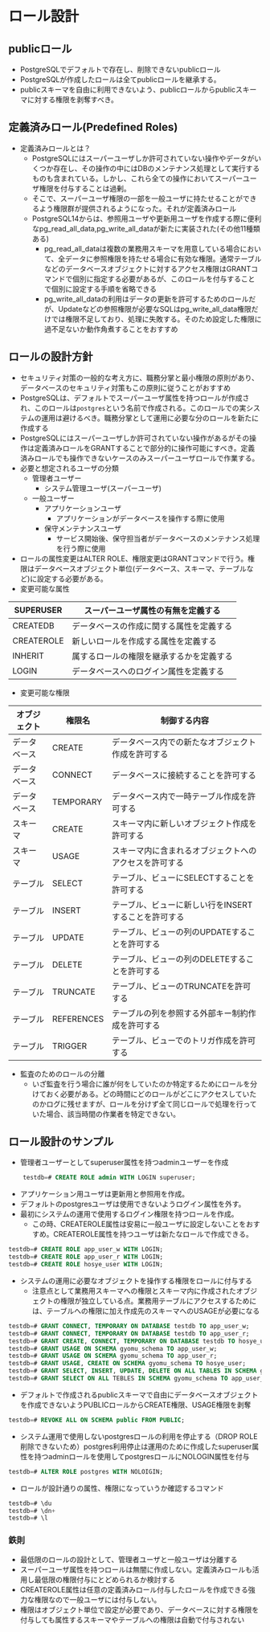 # ロール設計

## publicロール

- PostgreSQLでデフォルトで存在し、削除できないpublicロール
- PostgreSQLが作成したロールは全てpublicロールを継承する。
- publicスキーマを自由に利用できないよう、publicロールからpublicスキーマに対する権限を剥奪すべき。

## 定義済みロール(Predefined Roles)

- 定義済みロールとは？
    - PostgreSQLにはスーパーユーザしか許可されていない操作やデータがいくつか存在し、その操作の中にはDBのメンテナンス処理として実行するものも含まれている。しかし、これら全ての操作においてスーパーユーザ権限を付与することは過剰。
    - そこで、スーパーユーザ権限の一部を一般ユーザに持たせることができるよう権限群が提供されるようになった。それが定義済みロール
    - PostgreSQL14からは、参照用ユーザや更新用ユーザを作成する際に便利なpg_read_all_data,pg_write_all_dataが新たに実装された(その他11種類ある)
        - pg_read_all_dataは複数の業務用スキーマを用意している場合において、全データに参照権限を持たせる場合に有効な権限。通常テーブルなどのデータベースオブジェクトに対するアクセス権限はGRANTコマンドで個別に指定する必要があるが、このロールを付与することで個別に設定する手順を省略できる
        - pg_write_all_dataの利用はデータの更新を許可するためのロールだが、Updateなどの参照権限が必要なSQLはpg_write_all_data権限だけでは権限不足しており、処理に失敗する。そのため設定した権限に過不足ないか動作角煮することをおすすめ

## ロールの設計方針

- セキュリティ対策の一般的な考え方に、職務分掌と最小権限の原則があり、データベースのセキュリティ対策もこの原則に従うことがおすすめ
- PostgreSQLは、デフォルトでスーパーユーザ属性を持つロールが作成され、このロールは`postgres`という名前で作成される。このロールでの実システムの運用は避けるべき。職務分掌として運用に必要な分のロールを新たに作成する
- PostgreSQLにはスーパーユーザしか許可されていない操作があるがその操作は定義済みロールをGRANTすることで部分的に操作可能にすべき。定義済みロールでも操作できないケースのみスーパーユーザロールで作業する。
- 必要と想定されるユーザの分類
    - 管理者ユーザー
        - システム管理ユーザ(スーパーユーザ)
    - 一般ユーザー
        - アプリケーションユーザ
            - アプリケーションがデータベースを操作する際に使用
        - 保守メンテナンスユーザ
            - サービス開始後、保守担当者がデータベースのメンテナンス処理を行う際に使用
- ロールの属性変更はALTER ROLE、権限変更はGRANTコマンドで行う。権限はデータベースオブジェクト単位(データベース、スキーマ、テーブルなど)に設定する必要がある。
- 変更可能な属性

| SUPERUSER | スーパーユーザ属性の有無を定義する |
| --- | --- |
| CREATEDB | データベースの作成に関する属性を定義する |
| CREATEROLE | 新しいロールを作成する属性を定義する |
| INHERIT | 属するロールの権限を継承するかを定義する |
| LOGIN | データベースへのログイン属性を定義する |
- 変更可能な権限

| オブジェクト | 権限名 | 制御する内容 |
| --- | --- | --- |
| データベース | CREATE | データベース内での新たなオブジェクト作成を許可する |
| データベース | CONNECT | データベースに接続することを許可する |
| データベース | TEMPORARY | データベース内で一時テーブル作成を許可する |
| スキーマ | CREATE | スキーマ内に新しいオブジェクト作成を許可する |
| スキーマ | USAGE | スキーマ内に含まれるオブジェクトへのアクセスを許可する |
| テーブル | SELECT | テーブル、ビューにSELECTすることを許可する |
| テーブル | INSERT | テーブル、ビューに新しい行をINSERTすることを許可する |
| テーブル | UPDATE | テーブル、ビューの列のUPDATEすることを許可する |
| テーブル | DELETE | テーブル、ビューの列のDELETEすることを許可する |
| テーブル | TRUNCATE | テーブル、ビューのTRUNCATEを許可する |
| テーブル | REFERENCES | テーブルの列を参照する外部キー制約作成を許可する |
| テーブル | TRIGGER | テーブル、ビューでのトリガ作成を許可する |
- 監査のためのロールの分離
    - いざ監査を行う場合に誰が何をしていたのか特定するためにロールを分けておく必要がある。どの時間にどのロールがどこにアクセスしていたのかログに残せますが、ロールを分けず全て同じロールで処理を行っていた場合、該当時間の作業者を特定できない。

## ロール設計のサンプル

- 管理者ユーザーとしてsuperuser属性を持つadminユーザーを作成

```sql
	testdb=# CREATE ROLE admin WITH LOGIN superuser;
```

- アプリケーション用ユーザは更新用と参照用を作成。
- デフォルトのpostgresユーザは使用できないようログイン属性を外す。
- 最初にシステムの運用で使用するログイン権限を持つロールを作成。
    - この時、CREATEROLE属性は安易に一般ユーザに設定しないことをおすすめ。CREATEROLE属性を持つユーザは新たなロールで作成できる。

```sql
testdb=# CREATE ROLE app_user_w WITH LOGIN;
testdb=# CREATE ROLE app_user_r WITH LOGIN;
testdb=# CREATE ROLE hosye_user WITH LOGIN;
```

- システムの運用に必要なオブジェクトを操作する権限をロールに付与する
    - 注意点として業務用スキーマへの権限とスキーマ内に作成されたオブジェクトの権限が独立している点。業務用テーブルにアクセスするためには、テーブルへの権限に加え作成先のスキーマへのUSAGEが必要になる

```sql
testdb=# GRANT CONNECT, TEMPORARY ON DATABASE testdb TO app_user_w;
testdb=# GRANT CONNECT, TEMPORARY ON DATABASE testdb TO app_user_r;
testdb=# GRANT CREATE, CONNECT, TEMPORARY ON DATABASE testdb TO hosye_user;
testdb=# GRANT USAGE ON SCHEMA gyomu_schema TO app_user_w;
testdb=# GRANT USAGE ON SCHEMA gyomu_schema TO app_user_r;
testdb=# GRANT USAGE, CREATE ON SCHEMA gyomu_schema TO hosye_user;
testdb=# GRANT SELECT, INSERT, UPDATE, DELETE ON ALL TABLES IN SCHEMA gyomu_schema TO app_user_w;
testdb=# GRANT SELECT ON ALL TEBLES IN SCHEMA gyomu_schema TO app_user_r;
```

- デフォルトで作成されるpublicスキーマで自由にデータベースオブジェクトを作成できないようPUBLICロールからCREATE権限、USAGE権限を剥奪

```sql
testdb=# REVOKE ALL ON SCHEMA public FROM PUBLIC;
```

- システム運用で使用しないpostgresロールの利用を停止する（DROP ROLE削除できないため）postgres利用停止は運用のために作成したsuperuser属性を持つadminロールを使用してpostgresロールにNOLOGIN属性を付与

```sql
testdb=# ALTER ROLE postgres WITH NOLOIGIN;
```

- ロールが設計通りの属性、権限になっていうか確認するコマンド

```sql
testdb=# \du
testdb=# \dn+
testdb=# \l
```

### 鉄則

- 最低限のロールの設計として、管理者ユーザと一般ユーザは分離する
- スーパーユーザ属性を持つロールは無闇に作成しない。定義済みロールも活用し最低限の権限付与にとどめられるか検討する
- CREATEROLE属性は任意の定義済みロール付与したロールを作成できる強力な権限なので一般ユーザには付与しない。
- 権限はオブジェクト単位で設定が必要であり、データベースに対する権限を付与しても属性するスキーマやテーブルへの権限は自動で付与されない
